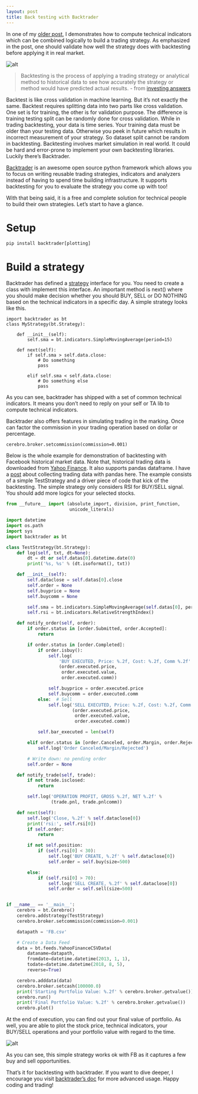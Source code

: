 ```yaml
---
layout: post
title: Back testing with Backtrader
---
```


In one of my [older post](https://kylelix7.github.io/Trading-Strategy-Technical-Analysis-with-Python-TA-Lib/), I demonstrates how to compute technical indicators which can be combined logically to build a trading strategy. As emphasized in the post, one should validate how well the strategy does with backtesting before applying it in real market.

![alt](https://cdn-images-1.medium.com/max/1600/0*8l5ftTfMjM03HzEH)

> Backtesting is the process of applying a trading strategy or analytical method to historical data to see how accurately the strategy or method would have predicted actual results. - from [investing answers](https://investinganswers.com/financial-dictionary/stock-market/backtesting-865)

Backtest is like cross validation in machine learning. But it’s not exactly the same. Backtest requires splitting data into two parts like cross validation. One set is for training, the other is for validation purpose. The difference is training testing split can be randomly done for cross validation. While in trading backtesting, your data is time series. Your training data must be older than your testing data. Otherwise you peek in future which results in incorrect measurement of your strategy. So dataset split cannot be random in backtesting. Backtesting involves market simulation in real world. It could be hard and error-prone to implement your own backtesting libraries. Luckily there’s Backtrader.

[Backtrader](https://www.backtrader.com/) is an awesome open source python framework which allows you to focus on writing reusable trading strategies, indicators and analyzers instead of having to spend time building infrastructure. It supports backtesting for you to evaluate the strategy you come up with too!

With that being said, it is a free and complete solution for technical people to build their own strategies. Let’s start to have a glance.

# Setup
```
pip install backtrader[plotting]
```

# Build a strategy
Backtrader has defined a [strategy](https://www.backtrader.com/docu/strategy.html) interface for you. You need to create a class with implement this interface. An important method is next() where you should make decision whether you should BUY, SELL or DO NOTHING based on the technical indicators in a specific day. A simple strategy looks like this.

```
import backtrader as bt
class MyStrategy(bt.Strategy):

    def __init__(self):
        self.sma = bt.indicators.SimpleMovingAverage(period=15)

    def next(self):
        if self.sma > self.data.close:
            # Do something
            pass

        elif self.sma < self.data.close:
            # Do something else
            pass
```

As you can see, backtrader has shipped with a set of common technical indicators. It means you don’t need to reply on your self or TA lib to compute technical indicators.

Backtrader also offers features in simulating trading in the marking. Once can factor the commission in your trading operation based on dollar or percentage.

```
cerebro.broker.setcommission(commission=0.001) 
```

Below is the whole example for demonstration of backtesting with Facebook historical market data. Note that, historical trading data is downloaded from [Yahoo Finance](https://finance.yahoo.com/quote/FB/history?p=FB&.tsrc=fin-srch-v1). It also supports pandas dataframe. I have a [post](https://medium.com/@kyle.jinhai.li/collect-trading-data-with-pandas-library-8904659f2122) about collecting trading data with pandas here. The example consists of a simple TestStrategy and a driver piece of code that kick of the backtesting. The simple strategy only considers RSI for BUY/SELL signal. You should add more logics for your selected stocks.

```python
from __future__ import (absolute_import, division, print_function,
                        unicode_literals)

import datetime
import os.path
import sys
import backtrader as bt

class TestStrategy(bt.Strategy):
    def log(self, txt, dt=None):
        dt = dt or self.datas[0].datetime.date(0)
        print('%s, %s' % (dt.isoformat(), txt))

    def __init__(self):
        self.dataclose = self.datas[0].close
        self.order = None
        self.buyprice = None
        self.buycomm = None

        self.sma = bt.indicators.SimpleMovingAverage(self.datas[0], period=15)
        self.rsi = bt.indicators.RelativeStrengthIndex()

    def notify_order(self, order):
        if order.status in [order.Submitted, order.Accepted]:
            return

        if order.status in [order.Completed]:
            if order.isbuy():
                self.log(
                    'BUY EXECUTED, Price: %.2f, Cost: %.2f, Comm %.2f' %
                    (order.executed.price,
                     order.executed.value,
                     order.executed.comm))

                self.buyprice = order.executed.price
                self.buycomm = order.executed.comm
            else:  # Sell
                self.log('SELL EXECUTED, Price: %.2f, Cost: %.2f, Comm %.2f' %
                         (order.executed.price,
                          order.executed.value,
                          order.executed.comm))

            self.bar_executed = len(self)

        elif order.status in [order.Canceled, order.Margin, order.Rejected]:
            self.log('Order Canceled/Margin/Rejected')

        # Write down: no pending order
        self.order = None

    def notify_trade(self, trade):
        if not trade.isclosed:
            return

        self.log('OPERATION PROFIT, GROSS %.2f, NET %.2f' %
                 (trade.pnl, trade.pnlcomm))

    def next(self):
        self.log('Close, %.2f' % self.dataclose[0])
        print('rsi:', self.rsi[0])
        if self.order:
            return

        if not self.position:
            if (self.rsi[0] < 30):
                self.log('BUY CREATE, %.2f' % self.dataclose[0])
                self.order = self.buy(size=500)

        else:
            if (self.rsi[0] > 70):
                self.log('SELL CREATE, %.2f' % self.dataclose[0])
                self.order = self.sell(size=500)


if __name__ == '__main__':
    cerebro = bt.Cerebro()
    cerebro.addstrategy(TestStrategy)
    cerebro.broker.setcommission(commission=0.001)

    datapath = 'FB.csv'

    # Create a Data Feed
    data = bt.feeds.YahooFinanceCSVData(
        dataname=datapath,
        fromdate=datetime.datetime(2013, 1, 1),
        todate=datetime.datetime(2018, 8, 5),
        reverse=True)

    cerebro.adddata(data)
    cerebro.broker.setcash(100000.0)
    print('Starting Portfolio Value: %.2f' % cerebro.broker.getvalue())
    cerebro.run()
    print('Final Portfolio Value: %.2f' % cerebro.broker.getvalue())
    cerebro.plot()
```

At the end of execution, you can find out your final value of portfolio. As well, you are able to plot the stock price, technical indicators, your BUY/SELL operations and your portfolio value with regard to the time.

![alt](https://cdn-images-1.medium.com/max/1600/1*2sahspHlViQ38jnH5eaBvA.png)

As you can see, this simple strategy works ok with FB as it captures a few buy and sell opportunities.

That’s it for backtesting with backtrader. If you want to dive deeper, I encourage you visit [backtrader’s doc](https://www.backtrader.com/docu/introduction.html) for more advanced usage. Happy coding and trading!


